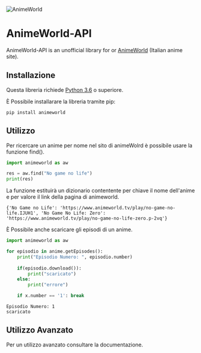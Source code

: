 ![AnimeWorld](/documentation/img/AWGIFLOGO2.gif)
# AnimeWorld-API
AnimeWorld-API is an unofficial library for or [AnimeWorld](https://www.animeworld.tv/) (Italian anime site).

## Installazione
Questa libreria richiede [Python 3.6](https://www.python.org/) o superiore.

È Possibile installarare la libreria tramite pip:
```shell script
pip install animeworld
```

## Utilizzo
Per ricercare un anime per nome nel sito di animeWolrd è possibile usare la funzione find().
```python
import animeworld as aw

res = aw.find("No game no life")
print(res)
```
La funzione estituirà un dizionario contentente per chiave il nome dell'anime e per valore il link della pagina di animeworld.
```
{'No Game no Life': 'https://www.animeworld.tv/play/no-game-no-life.IJUH1', 'No Game No Life: Zero': 'https://www.animeworld.tv/play/no-game-no-life-zero.p-2vq'}
```
È Possibile anche scaricare gli episodi di un anime.
```python
import animeworld as aw

for episodio in anime.getEpisodes():
    print("Episodio Numero: ", episodio.number)
        
    if(episodio.download()):
        print("scaricato")
    else:
        print("errore")

    if x.number == '1': break
```
```
Episodio Numero: 1
scaricato
```

## Utilizzo Avanzato
Per un utilizzo avanzato consultare la documentazione.